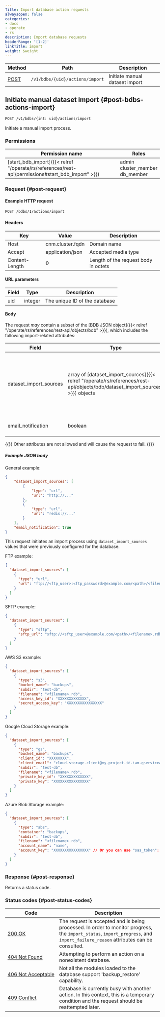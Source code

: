 ```yaml
---
Title: Import database action requests
alwaysopen: false
categories:
- docs
- operate
- rs
description: Import database requests
headerRange: '[1-2]'
linkTitle: import
weight: $weight
---
```


| Method | Path | Description |
|--------|------|-------------|
| [POST](#post-bdbs-actions-import) | `/v1/bdbs/{uid}/actions/import` | Initiate manual dataset import |

## Initiate manual dataset import {#post-bdbs-actions-import}

```sh
POST /v1/bdbs/{int: uid}/actions/import
```

Initiate a manual import process.

### Permissions

| Permission name | Roles |
|-----------------|-------|
| [start_bdb_import]({{< relref "/operate/rs/references/rest-api/permissions#start_bdb_import" >}}) | admin<br />cluster_member<br />db_member |

### Request {#post-request}

#### Example HTTP request

```sh
POST /bdbs/1/actions/import
```

#### Headers

| Key | Value | Description |
|-----|-------|-------------|
| Host | cnm.cluster.fqdn | Domain name |
| Accept | application/json | Accepted media type |
| Content-Length | 0 | Length of the request body in octets |

#### URL parameters

| Field | Type | Description |
|-------|------|-------------|
| uid | integer | The unique ID of the database |

#### Body

The request _may_ contain a subset of the [BDB JSON object]({{< relref "/operate/rs/references/rest-api/objects/bdb" >}}), which includes the following import-related attributes:

| Field | Type | Description |
|-------|------|-------------|
| dataset_import_sources | array of [dataset_import_sources]({{< relref "/operate/rs/references/rest-api/objects/bdb/dataset_import_sources" >}}) objects | Details for the import sources. Call [`GET /jsonschema`]({{< relref "/operate/rs/references/rest-api/requests/jsonschema#get-jsonschema" >}}) on the bdb object and review the `dataset_import_sources` field to retrieve the object's structure.  |
| email_notification | boolean | Enable/disable an email notification on import failure/ completion. (optional) |

{{<note>}}
Other attributes are not allowed and will cause the request to fail.
{{</note>}}

##### Example JSON body

General example:

```json
{
    "dataset_import_sources": [
        {
            "type": "url",
            "url": "http://..."
        },
        {
            "type": "url",
            "url": "redis://..."
        }
    ],
    "email_notification": true
}
```

This request initiates an import process using `dataset_import_sources` values that were previously configured for the database.

FTP example:

```json
{
  "dataset_import_sources": [
    {
      "type": "url",
      "url": "ftp://<ftp_user>:<ftp_password>@example.com/<path>/<filename>.rdb.gz"
    }
  ]
}
```

SFTP example:

```json
{
  "dataset_import_sources": [
    {
      "type": "sftp",
      "sftp_url": "sftp://<sftp_user>@example.com/<path>/<filename>.rdb"
    }
  ]
}
```

AWS S3 example:

```json
{
  "dataset_import_sources": [
    {
      "type": "s3",
      "bucket_name": "backups",
      "subdir": "test-db",
      "filename": "<filename>.rdb",
      "access_key_id": "XXXXXXXXXXXXX",
      "secret_access_key": "XXXXXXXXXXXXXXXX"
    }
  ]
}
```

Google Cloud Storage example:

```json
{
  "dataset_import_sources": [
    {
      "type": "gs",
      "bucket_name": "backups",
      "client_id": "XXXXXXXX",
      "client_email": "cloud-storage-client@my-project-id.iam.gserviceaccount.com",
      "subdir": "test-db",
      "filename": "<filename>.rdb",
      "private_key_id": "XXXXXXXXXXXXX",
      "private_key": "XXXXXXXXXXXXXXXX"
    }
  ]
}
```

Azure Blob Storage example:

```json
{
  "dataset_import_sources": [
    {
      "type": "abs",
      "container": "backups",
      "subdir": "test-db",
      "filename": "<filename>.rdb",
      "account_name": "name",
      "account_key": "XXXXXXXXXXXXXXXX" // Or you can use "sas_token": "XXXXXXXXXXXXXXXXXX" instead
    }
  ]
}
```

### Response {#post-response}

Returns a status code.

### Status codes {#post-status-codes}

| Code | Description |
|------|-------------|
| [200 OK](http://www.w3.org/Protocols/rfc2616/rfc2616-sec10.html#sec10.2.1) | The request is accepted and is being processed. In order to monitor progress, the `import_status`, `import_progress`, and `import_failure_reason` attributes can be consulted. |
| [404 Not Found](http://www.w3.org/Protocols/rfc2616/rfc2616-sec10.html#sec10.4.5) | Attempting to perform an action on a nonexistent database. |
| [406&nbsp;Not&nbsp;Acceptable](http://www.w3.org/Protocols/rfc2616/rfc2616-sec10.html#sec10.4.7) | Not all the modules loaded to the database support 'backup_restore' capability. |
| [409 Conflict](http://www.w3.org/Protocols/rfc2616/rfc2616-sec10.html#sec10.4.10) | Database is currently busy with another action. In this context, this is a temporary condition and the request should be reattempted later. |
